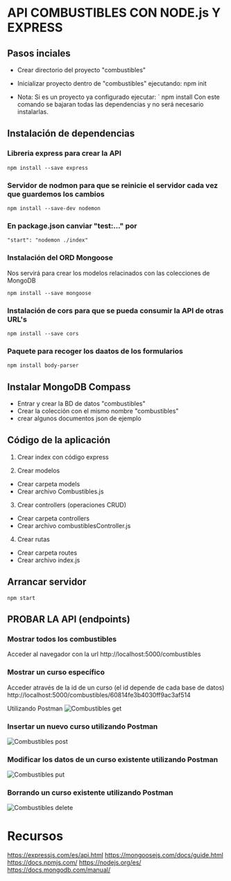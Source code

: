 # API COMBUSTIBLES CON NODE.js Y EXPRESS

## Pasos inciales
- Crear directorio del proyecto "combustibles"
- Inicializar proyecto dentro de "combustibles" ejecutando:
    npm init

- Nota: Si es un proyecto ya configurado ejecutar:
`
  npm install
Con este comando se bajaran todas las dependencias y no será necesario instalarlas.

## Instalación de dependencias
### Libreria express para crear la API
    npm install --save express

### Servidor de nodmon para que se reinicie el servidor cada vez que guardemos los cambios
    npm install --save-dev nodemon

### En package.json canviar "test:..." por
    "start": "nodemon ./index"

### Instalación del ORD Mongoose 
Nos servirá para crear los modelos relacinados con las colecciones de MongoDB

    npm install --save mongoose

### Instalación de cors para que se pueda consumir la API de otras URL's
    npm install --save cors

### Paquete para recoger los daatos de los formularios
    npm install body-parser
    
## Instalar MongoDB Compass
 - Entrar y crear la BD de datos "combustibles"
 - Crear la colección con el mismo nombre "combustibles"
 - crear algunos documentos json de ejemplo 

## Código de la aplicación

1. Crear index con código express

2. Crear modelos
- Crear carpeta models
- Crear archivo Combustibles.js

3. Crear controllers (operaciones CRUD)
- Crear carpeta controllers
- Crear archivo combustiblesController.js

4. Crear rutas
- Crear carpeta routes
- Crear archivo index.js

## Arrancar servidor
    npm start

## PROBAR LA API (endpoints)

### Mostrar todos los combustibles
Acceder al navegador con la url 
http://localhost:5000/combustibles

### Mostrar un curso específico
Acceder através de la id de un curso (el id depende de cada base de datos)
http://localhost:5000/combustibles/60814fe3b4030ff9ac3af514

Utilizando Postman
![Combustibles get](./screenshots/combustibles_get.png)

### Insertar un nuevo curso utilizando Postman
![Combustibles post](./screenshots/combustibles_post.png)

### Modificar los datos de un curso existente utilizando Postman
![Combustibles put](./screenshots/combustibles_put.png)

### Borrando un curso existente utilizando Postman
![Combustibles delete](./screenshots/combustibles_delete.png)

# Recursos
https://expressjs.com/es/api.html
https://mongoosejs.com/docs/guide.html
https://docs.npmjs.com/
https://nodejs.org/es/
https://docs.mongodb.com/manual/